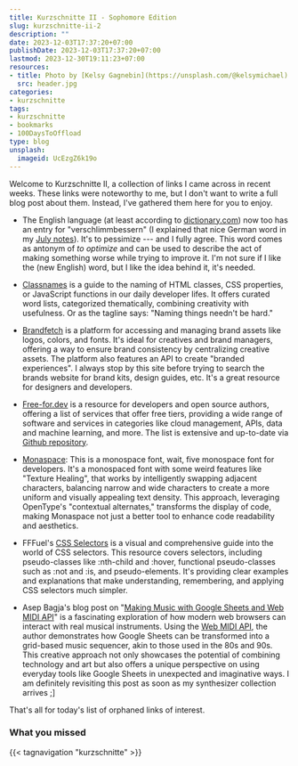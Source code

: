 ```yaml
---
title: Kurzschnitte II - Sophomore Edition
slug: kurzschnitte-ii-2
description: ""
date: 2023-12-03T17:37:20+07:00
publishDate: 2023-12-03T17:37:20+07:00
lastmod: 2023-12-30T19:11:23+07:00
resources:
- title: Photo by [Kelsy Gagnebin](https://unsplash.com/@kelsymichael) via [Unsplash](https://unsplash.com/)
  src: header.jpg
categories:
- kurzschnitte
tags:
- kurzschnitte
- bookmarks
- 100DaysToOffload
type: blog
unsplash:
  imageid: UcEzgZ6k19o
---
```


Welcome to Kurzschnitte II, a collection of links I came across in recent weeks. These links were noteworthy to me, but I don't want to write a full blog post about them. Instead, I've gathered them here for you to enjoy.

- The English language (at least according to [dictionary.com](https://www.dictionary.com/e/new-dictionary-words-fall-2023/)) now too has an entry for "verschlimmbessern" (I explained that nice German word in my [July notes](/blog/2023/notes-from-the-laboratory-july)). It's to pessimize --- and I fully agree. This word comes as antonym of *to optimize* and can be used to describe the act of making something worse while trying to improve it. I'm not sure if I like the (new English) word, but I like the idea behind it, it's needed.

- [Classnames](https://classnames.paulrobertlloyd.com/) is a guide to the naming of HTML classes, CSS properties, or JavaScript functions in our daily developer lifes. It offers curated word lists, categorized thematically, combining creativity with usefulness. Or as the tagline says: "Naming things needn't be hard."

- [Brandfetch](https://brandfetch.com/) is a platform for accessing and managing brand assets like logos, colors, and fonts. It's ideal for creatives and brand managers, offering a way to ensure brand consistency by centralizing creative assets. The platform also features an API to create "branded experiences". I always stop by this site before trying to search the brands website for brand kits, design guides, etc. It's a great resource for designers and developers.

- [Free-for.dev](https://free-for.dev/) is a resource for developers and open source authors, offering a list of services that offer free tiers, providing a wide range of software and services in categories like cloud management, APIs, data and machine learning, and more. The list is extensive and up-to-date via [Github repository](https://github.com/ripienaar/free-for-dev).

- [Monaspace](https://monaspace.githubnext.com): This is a monospace font, wait, five monospace font for developers. It's a monospaced font with some weird features like "Texture Healing", that works by intelligently swapping adjacent characters, balancing narrow and wide characters to create a more uniform and visually appealing text density. This approach, leveraging OpenType's "contextual alternates," transforms the display of code, making Monaspace not just a better tool to enhance code readability and aesthetics.

- FFFuel's [CSS Selectors](https://fffuel.co/css-selectors) is a visual and comprehensive guide into the world of CSS selectors. This resource covers selectors, including pseudo-classes like :nth-child and :hover, functional pseudo-classes such as :not and :is, and pseudo-elements. It's providing clear examples and explanations that make understanding, remembering, and applying CSS selectors much simpler.

- Asep Bagja's blog post on "[Making Music with Google Sheets and Web MIDI API](https://www.asepbagja.com/programming/making-music-with-google-sheets)" is a fascinating exploration of how modern web browsers can interact with real musical instruments. Using the [Web MIDI API](https://developer.mozilla.org/en-US/docs/Web/API/Web_MIDI_API), the author demonstrates how Google Sheets can be transformed into a grid-based music sequencer, akin to those used in the 80s and 90s. This creative approach not only showcases the potential of combining technology and art but also offers a unique perspective on using everyday tools like Google Sheets in unexpected and imaginative ways. I am definitely revisiting this post as soon as my synthesizer collection arrives ;]

That's all for today's list of orphaned links of interest.

### What you missed

{{< tagnavigation "kurzschnitte" >}}
